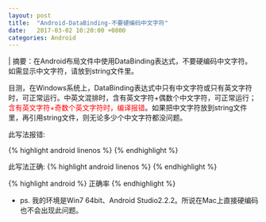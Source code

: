 ```yaml
---
layout: post
title:  "Android-DataBinding-不要硬编码中文字符"
date:   2017-03-02 10:20:00 +0800
categories: Android
---
```

| 摘要：在Android布局文件中使用DataBinding表达式，不要硬编码中文字符。如需显示中文字符，请放到string文件里。

目测，在Windows系统上，DataBinding表达式中只有中文字符或只有英文字符时，可正常运行。中英文混排时，含有英文字符+偶数个中文字符，可正常运行；<font color="#ff0000">含有英文字符+奇数个英文字符时，编译报错</font>。如果把中文字符放到string文件里，再引用string文件，则无论多少个中文字符都没问题。

此写法报错:

{% highlight android linenos %}
<TextView
android:layout_width="match_parent"
android:layout_height="wrap_content"
android:text="@{`正确率:` + Integer.toString(accuracy)}" />
{% endhighlight %}

此写法正确:
{% highlight android linenos %}
    <TextView
    android:layout_width="match_parent"
    android:layout_height="wrap_content"
    android:text="@{@string/accuracy + Integer.toString(accuracy)}" />
{% endhighlight %}

{% highlight android %}
<string name="accuracy">正确率</string>
{% endhighlight %}



* ps. 我的环境是Win7 64bit、Android Studio2.2.2。所说在Mac上直接硬编码也不会出现此问题。
